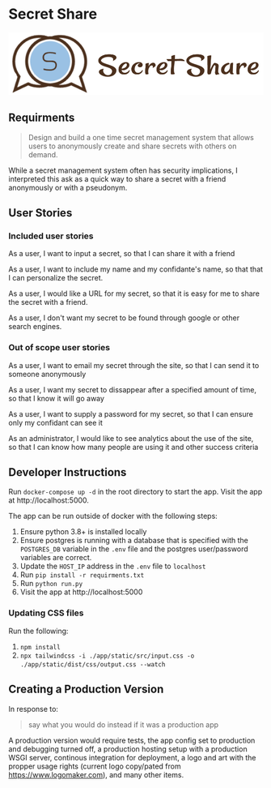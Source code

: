 # Secret Share

![Secret Share logo](https://raw.githubusercontent.com/acouch/secret-share/main/app/static/imgs/logo2.png)

## Requirments

>  Design and build a one time secret management system that allows users to anonymously create and share secrets with others on demand.

While a secret management system often has security implications, I interpreted this ask as a quick way to share a secret with a friend anonymously or with a pseudonym.

## User Stories

### Included user stories

As a user, I want to input a secret, so that I can share it with a friend

As a user, I want to include my name and my confidante's name, so that that I can personalize the secret.

As a user, I would like a URL for my secret, so that it is easy for me to share the secret with a friend.

As a user, I don't want my secret to be found through google or other search engines.

### Out of scope user stories

As a user, I want to email my secret through the site, so that I can send it to someone anonymously

As a user, I want my secret to dissappear after a specified amount of time, so that I know it will go away

As a user, I want to supply a password for my secret, so that I can ensure only my confidant can see it

As an administrator, I would like to see analytics about the use of the site, so that I can know how many people are using it and other success criteria

## Developer Instructions

Run ``docker-compose up -d`` in the root directory to start the app. Visit the app at http://localhost:5000.

The app can be run outside of docker with the following steps:

1. Ensure python 3.8+ is installed locally
2. Ensure postgres is running with a database that is specified with the ``POSTGRES_DB`` variable in the ``.env`` file and the postgres user/password variables are correct.
3. Update the ``HOST_IP`` address in the ``.env`` file to ``localhost``
4. Run ``pip install -r requirments.txt``
5. Run ``python run.py``
6. Visit the app at http://localhost:5000

### Updating CSS files

Run the following:

1. ``npm install``
2. ``npx tailwindcss -i ./app/static/src/input.css -o ./app/static/dist/css/output.css --watch``

## Creating a Production Version

In response to:

> say what you would do instead if it was a production app

A production version would require tests, the app config set to production and debugging turned off, a production hosting setup with a production WSGI server, continous integration for deployment, a logo and art with the propper usage rights (current logo copy/pated from https://www.logomaker.com), and many other items.
